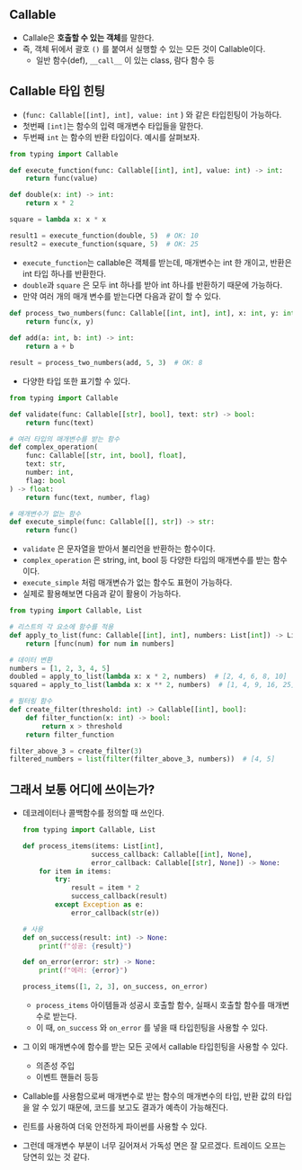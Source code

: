 ## Callable

- Callale은 **호출할 수 있는 객체**를 말한다.
- 즉, 객체 뒤에서 괄호 `()` 를 붙여서 실행할 수 있는 모든 것이 Callable이다.
    - 일반 함수(def), `__call__` 이 있는 class, 람다 함수 등

## Callable 타입 힌팅

- (`func: Callable[[int], int], value: int` ) 와 같은 타입힌팅이 가능하다.
- 첫번째 `[int]`는 함수의 입력 매개변수 타입들을 말한다.
- 두번째 `int` 는 함수의 반환 타입이다. 예시를 살펴보자.

```python
from typing import Callable

def execute_function(func: Callable[[int], int], value: int) -> int:
    return func(value)

def double(x: int) -> int:
    return x * 2

square = lambda x: x * x

result1 = execute_function(double, 5)  # OK: 10
result2 = execute_function(square, 5)  # OK: 25
```

- `execute_function`는 callable은 객체를 받는데, 매개변수는 int 한 개이고, 반환은 int 타입 하나를 반환한다.
- `double`과 `square` 은 모두 int 하나를 받아 int 하나를 반환하기 때문에 가능하다.
- 만약 여러 개의 매개 변수를 받는다면 다음과 같이 할 수 있다.

```python
def process_two_numbers(func: Callable[[int, int], int], x: int, y: int) -> int:
    return func(x, y)
 
def add(a: int, b: int) -> int:
    return a + b

result = process_two_numbers(add, 5, 3)  # OK: 8
```

- 다양한 타입 또한 표기할 수 있다.

```python
from typing import Callable

def validate(func: Callable[[str], bool], text: str) -> bool:
    return func(text)

# 여러 타입의 매개변수를 받는 함수
def complex_operation(
    func: Callable[[str, int, bool], float],
    text: str,
    number: int,
    flag: bool
) -> float:
    return func(text, number, flag)

# 매개변수가 없는 함수
def execute_simple(func: Callable[[], str]) -> str:
    return func()

```

- `validate` 은 문자열을 받아서 불리언을 반환하는 함수이다.
- `complex_operation` 은 string, int, bool 등 다양한 타입의 매개변수를 받는 함수이다.
- `execute_simple` 처럼 매개변슈가 없는 함수도 표현이 가능하다.
- 실제로 활용해보면 다음과 같이 활용이 가능하다.

```python
from typing import Callable, List

# 리스트의 각 요소에 함수를 적용
def apply_to_list(func: Callable[[int], int], numbers: List[int]) -> List[int]:
    return [func(num) for num in numbers]

# 데이터 변환
numbers = [1, 2, 3, 4, 5]
doubled = apply_to_list(lambda x: x * 2, numbers)  # [2, 4, 6, 8, 10]
squared = apply_to_list(lambda x: x ** 2, numbers)  # [1, 4, 9, 16, 25]

# 필터링 함수
def create_filter(threshold: int) -> Callable[[int], bool]:
    def filter_function(x: int) -> bool:
        return x > threshold
    return filter_function

filter_above_3 = create_filter(3)
filtered_numbers = list(filter(filter_above_3, numbers))  # [4, 5]
```

## 그래서 보통 어디에 쓰이는가?

- 데코레이터나 콜백함수를 정의할 때 쓰인다.
    
    ```python
    from typing import Callable, List
    
    def process_items(items: List[int], 
                     success_callback: Callable[[int], None],
                     error_callback: Callable[[str], None]) -> None:
        for item in items:
            try:
                result = item * 2
                success_callback(result)
            except Exception as e:
                error_callback(str(e))
    
    # 사용
    def on_success(result: int) -> None:
        print(f"성공: {result}")
    
    def on_error(error: str) -> None:
        print(f"에러: {error}")
    
    process_items([1, 2, 3], on_success, on_error)
    ```
    
    - `process_items` 아이템들과 성공시 호출할 함수, 실패시 호출할 함수를 매개변수로 받는다.
    - 이 때, `on_success` 와 `on_error` 를 넣을 때 타입힌팅을 사용할 수 있다.
- 그 이외 매개변수에 함수를 받는 모든 곳에서 callable 타입힌팅을 사용할 수 있다.
    - 의존성 주입
    - 이벤트 핸들러 등등
- Callable를 사용함으로써 매개변수로 받는 함수의 매개변수의 타입, 반환 값의 타입을 알 수 있기 때문에, 코드를 보고도 결과가 예측이 가능해진다.
- 린트를 사용하여 더욱 안전하게 파이썬를 사용할 수 있다.
- 그런데 매개변수 부분이 너무 길어져서 가독성 면은 잘 모르겠다. 트레이드 오프는 당연히 있는 것 같다.